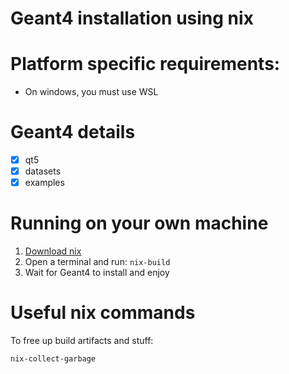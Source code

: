 # Geant4 installation using nix

# Platform specific requirements:
- On windows, you must use WSL

# Geant4 details
- [X] qt5
- [X] datasets
- [X] examples

# Running on your own machine
1. [Download nix](https://nixos.org/download/)
2. Open a terminal and run: `nix-build`
3. Wait for Geant4 to install and enjoy


# Useful nix commands
To free up build artifacts and stuff:
```sh
nix-collect-garbage
```